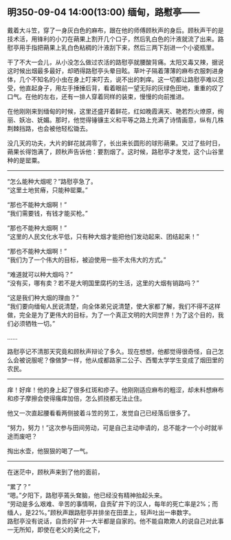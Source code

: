 ## 明350-09-04 14:00(13:00) 缅甸，路慰亭——

戴着大斗笠，穿了一身灰白色的麻布，跟在他的师傅顾秋声的身后。顾秋声干的是技术活，用锋利的小刀在蒴果上割开几个口子，然后乳白色的汁液就流了出来。路慰亭用手指把蒴果上乳白色粘稠的汁液刮下来，然后三两下刮进一个小瓷瓶里。

干了不大一会儿，从小没怎么做过农活的路慰亭就腰酸背痛。太阳又毒又辣，据说这时候出烟最多最好，却晒得路慰亭头晕目眩。草叶子隔着薄薄的麻布衣服刺进身体，几个不知名的小虫在身上叮来叮去，说不出的刺痒。这一切都让路慰亭难以忍受，他直起身子，用左手捶捶后背，看着眼前一望无际的灰绿色田地，重重的叹了口气。在他的左右，还有一排人穿着同样的装束，慢慢的向前推进。

在他刚刚来到缅甸的时候，这里还盛开着鲜花，红如晚霞满天、艳若烈火燎原，绚丽、妖冶、妩媚。那时，他觉得锤镰主义和平等之路上充满了诗情画意，纵有几株荆棘挡路，也会被他轻松锄去。

没几天的功夫，大片的鲜花就凋零了，长出来长圆形的球形蒴果。又过了些时日，蒴果长得饱满了，顾秋声告诉他：要割烟了。这时候，路慰亭才发觉，这个山谷里种的是罂粟。

***

“怎么能种大烟呢？”路慰亭急了。  
“这里土地贫瘠，只能种罂粟。”  

“那也不能种大烟啊！”  
“我们需要钱，有钱才能买枪。”  

“那也不能种大烟啊！”  
“这里的人民文化水平低，只有种大烟才能把他们发动起来、团结起来！”  

“那也不能种大烟啊！”   
“我们为了一个伟大的目标，被迫使用一些不太伟大的方式。”

“难道就可以种大烟吗？”  
“没有买，哪有卖？若不是大明国里腐朽的生活，这里的大烟有销路吗？”

“这是我们种大烟的理由？”  
“我们要向缅甸人民说清楚，向全体弟兄说清楚，使大家都了解，我们不得不这样做，完全是为了更伟大的目标，为了一个真正文明的大同世界！为了这个目的，我们必须牺牲一切。”

……

路慰亭记不清那天究竟和顾秋声辩论了多久。现在想想，他都觉得很奇怪，自己怎么会被说服呢？像做梦一样，他从成都路家二公子、西蜀太学学生变成了烟田里的农民。

***

痒！好痒！他的身上起了很多红斑和疹子。他刚刚适应麻布的粗涩，却未料想麻布和疹子摩擦会使得瘙痒加倍，怎么抓挠都无法止住。

他又一次直起腰看看两侧披着斗笠的劳工，发觉自己已经落后很多了。

“努力，努力！”这次参与田间劳动，可是自己主动申请的，总不能才一个小时就半途而废吧？

掏出水壶，他狠狠的喝了一气。

***

在迷茫中，顾秋声来到了他的面前，

“累了？”  
“嗯。”夕阳下，路慰亭蔫头耷脑，他已经没有精神抬起头来。  
“劳动是多么艰难、辛苦的事情啊，自贡矿井下的汉人，每年的死亡率是2%；而缅人，是22%。”顾秋声跟路慰亭并排坐在田垄上，轻声吐出一串数字。  
路慰亭没有说话，自贡的矿井一大半都是自家的。他不能自欺欺人的说自己对此事一无所知，即使在老父的美化之下，

